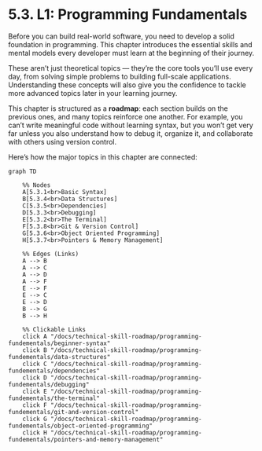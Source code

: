 # 5.3. L1: Programming Fundamentals

Before you can build real-world software, you need to develop a solid foundation in programming. This chapter introduces the essential skills and mental models every developer must learn at the beginning of their journey.

These aren’t just theoretical topics — they’re the core tools you’ll use every day, from solving simple problems to building full-scale applications. Understanding these concepts will also give you the confidence to tackle more advanced topics later in your learning journey.

This chapter is structured as a **roadmap**: each section builds on the previous ones, and many topics reinforce one another. For example, you can’t write meaningful code without learning syntax, but you won’t get very far unless you also understand how to debug it, organize it, and collaborate with others using version control.

Here’s how the major topics in this chapter are connected:

```mermaid
graph TD

    %% Nodes
    A[5.3.1<br>Basic Syntax]
    B[5.3.4<br>Data Structures]
    C[5.3.5<br>Dependencies]
    D[5.3.3<br>Debugging]
    E[5.3.2<br>The Terminal]
    F[5.3.8<br>Git & Version Control]
    G[5.3.6<br>Object Oriented Programming]
    H[5.3.7<br>Pointers & Memory Management]

    %% Edges (Links)
    A --> B
    A --> C
    A --> D
    A --> F
    E --> F
    E --> C
    E --> D
    B --> G
    B --> H

    %% Clickable Links
    click A "/docs/technical-skill-roadmap/programming-fundementals/beginner-syntax"
    click B "/docs/technical-skill-roadmap/programming-fundementals/data-structures"
    click C "/docs/technical-skill-roadmap/programming-fundementals/dependencies"
    click D "/docs/technical-skill-roadmap/programming-fundementals/debugging"
    click E "/docs/technical-skill-roadmap/programming-fundementals/the-terminal"
    click F "/docs/technical-skill-roadmap/programming-fundementals/git-and-version-control"
    click G "/docs/technical-skill-roadmap/programming-fundementals/object-oriented-programming"
    click H "/docs/technical-skill-roadmap/programming-fundementals/pointers-and-memory-management"
```
